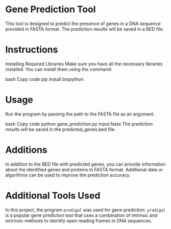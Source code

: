 # Gene Prediction Tool

This tool is designed to predict the presence of genes in a DNA sequence provided in FASTA format. The prediction results will be saved in a BED file.

# Instructions
Installing Required Libraries
Make sure you have all the necessary libraries installed. You can install them using the command:

bash
Copy code
pip install biopython

# Usage
Run the program by passing the path to the FASTA file as an argument:

bash
Copy code
python gene_prediction.py input.fasta
The prediction results will be saved in the predicted_genes.bed file.

# Additions
In addition to the BED file with predicted genes, you can provide information about the identified genes and proteins in FASTA format.
Additional data or algorithms can be used to improve the prediction accuracy.

# Additional Tools Used
In this project, the program `prodigal` was used for gene prediction. `prodigal` is a popular gene prediction tool that uses a combination of intrinsic and extrinsic methods to identify open reading frames in DNA sequences.

